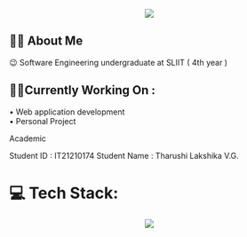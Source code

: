 <p align="center">
 <a href="https://github.com/tharushiL27/tharushiL27">
  <img src="https://github.githubassets.com/images/modules/site/home-campaign/astrocat.png?width=400&format=webpll"/>
 </a>
</p>


## 🙋‍♂ About Me

😉 Software Engineering undergraduate  at SLIIT  ( 4th year ) <br>

## 🧑‍💻Currently Working On : 

• Web application development<br/>
• Personal Project<br/>


<p align="center">


Academic

Student ID : IT21210174
Student Name : Tharushi Lakshika V.G.

</p>

# 💻 Tech Stack:
<p align="center">
  <a href="">
    <img src="https://skillicons.dev/icons?i=c,cpp,html,css,js,java,mysql,mongodb,express,react,nodejs,nextjs,nestjs,ts,angular,spring,tailwind,bootstrap,firebase,kotlin,androidstudio,figma,git,postgres,postman,vscode,webstorm,idea," />
  </a>
</p>


